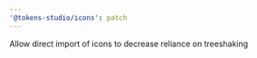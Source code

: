 ```yaml
---
'@tokens-studio/icons': patch
---
```


Allow direct import of icons to decrease reliance on treeshaking
